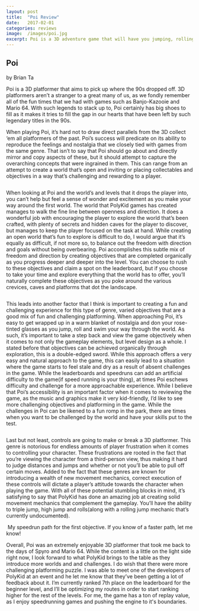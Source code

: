 ```yaml
---
layout: post
title:  "Poi Review"
date:   2017-02-01
categories: reviews
image:  /images/poi.jpg
excerpt: Poi is a 3D adventure game that will have you jumping, rolling and tight-rope walking through a variety of open-ended levels.  You’ll need to skillfully control your character as you try to accomplish quests and nab the collectables that dot the landscape.
---
```

## Poi

by Brian Ta

Poi is a 3D platformer that aims to pick up where the 90s dropped off.  3D platformers aren’t a stranger to a great many of us, as we fondly remember all of the fun times that we had with games such as Banjo-Kazooie and Mario 64.  With such legends to stack up to, Poi certainly has big shoes to fill as it makes it tries to fill the gap in our hearts that have been left by such legendary titles in the 90s.

When playing Poi, it’s hard not to draw direct parallels from the 3D collect ‘em all platformers of the past.  Poi’s success will predicate on its ability to reproduce the feelings and nostalgia that we closely tied with games from the same genre.  That isn’t to say that Poi should go about and directly mirror and copy aspects of these, but it should attempt to capture the overarching concepts that were ingrained in them.  This can range from an attempt to create a world that’s open and inviting or placing collectables and objectives in a way that’s challenging and rewarding to a player.

<img class="gfyitem" data-id="DifficultOpenBoaconstrictor" />

When looking at Poi and the world’s and levels that it drops the player into, you can’t help but feel a sense of wonder and excitement as you make your way around the first world.  The world that PolyKid games has created manages to walk the fine line between openness and direction.  It does a wonderful job with encouraging the player to explore the world that’s been crafted, with plenty of secrets and hidden caves for the player to discover, but manages to keep the player focused on the task at hand.  While creating an open world that’s fun to explore is difficult to do, I would argue that it’s equally as difficult, if not more so, to balance out the freedom with direction and goals without being overbearing.  Poi accomplishes this subtle mix of freedom and direction by creating objectives that are completed organically as you progress deeper and deeper into the level.  You can choose to rush to these objectives and claim a spot on the leaderboard, but if you choose to take your time and explore everything that the world has to offer, you’ll naturally complete these objectives as you poke around the various crevices, caves and platforms that dot the landscape.

<img class="gfyitem" data-id="SafeHelpfulEsok" />

This leads into another factor that I think is important to creating a fun and challenging experience for this type of genre, varied objectives that are a good mix of fun and challenging platforming.  When approaching Poi, it’s easy to get wrapped up in a warm blanket of nostalgia and don your rose-tinted glasses as you jump, roll and swim your way through the world.  As such, it’s important to take a step back and view the game objectively when it comes to not only the gameplay elements, but level design as a whole.  I stated before that objectives can be achieved organically through exploration, this is a double-edged sword.  While this approach offers a very easy and natural approach to the game, this can easily lead to a situation where the game starts to feel stale and dry as a result of absent challenges in the game.  While the leaderboards and speedruns can add an artificial difficulty to the game(if speed running is your thing), at times Poi eschews difficulty and challenge for a more approachable experience.  While I believe that Poi’s accessibility is an important factor when it comes to reviewing the game, as the music and graphics make it very kid-friendly, I’d like to see more challenging objectives and platforming in the game.  While the challenges in Poi can be likened to a fun romp in the park, there are times when you want to be challenged by the world and have your skills put to the test.

<img class="gfyitem" data-id="ScentedWhoppingGrouper" />

Last but not least, controls are going to make or break a 3D platformer.  This genre is notorious for endless amounts of player frustration when it comes to controlling your character.  These frustrations are rooted in the fact that you’re viewing the character from a third-person view, thus making it hard to judge distances and jumps and whether or not you’ll be able to pull off certain moves.  Added to the fact that these genres are known for introducing a wealth of new movement mechanics, correct execution of these controls will dictate a player’s attitude towards the character when playing the game.  With all of these potential stumbling blocks in mind, it’s satisfying to say that PolyKid has done an amazing job at creating solid movement mechanics that complement the gameplay.  You’ll have the ability to triple jump, high jump and rolls(along with a rolling jump mechanic that’s currently undocumented).

<img class="gfyitem" data-id="DownrightCavernousFlyinglemur" />
My speedrun path for the first objective. If you know of a faster path, let me know!

Overall, Poi was an extremely enjoyable 3D platformer that took me back to the days of Spyro and Mario 64.  While the content is a little on the light side right now, I look forward to what PolyKid brings to the table as they introduce more worlds and and challenges.  I do wish that there were more challenging platforming puzzle.  I was able to meet one of the developers of PolyKid at an event and he let me know that they’ve been getting a lot of feedback about it.  I’m currently ranked 7th place on the leaderboard for the beginner level, and I’ll be optimizing my routes in order to start ranking higher for the rest of the levels.  For me, the game has a ton of replay value, as I enjoy speedrunning games and pushing the engine to it's boundaries.  

